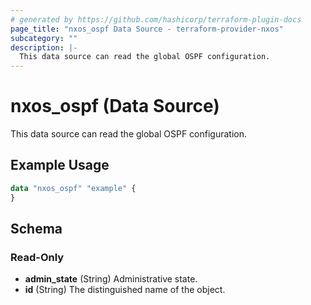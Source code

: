 ```yaml
---
# generated by https://github.com/hashicorp/terraform-plugin-docs
page_title: "nxos_ospf Data Source - terraform-provider-nxos"
subcategory: ""
description: |-
  This data source can read the global OSPF configuration.
---
```


# nxos_ospf (Data Source)

This data source can read the global OSPF configuration.

## Example Usage

```terraform
data "nxos_ospf" "example" {
}
```

<!-- schema generated by tfplugindocs -->
## Schema

### Read-Only

- **admin_state** (String) Administrative state.
- **id** (String) The distinguished name of the object.


